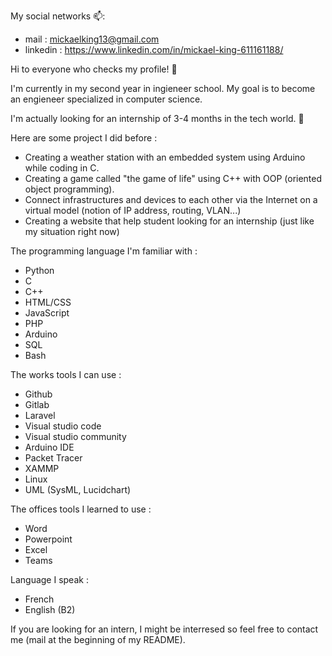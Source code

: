 My social networks 📫:
- mail : mickaelking13@gmail.com
- linkedin : https://www.linkedin.com/in/mickael-king-611161188/


Hi to everyone who checks my profile! 👋

I'm currently in my second year in ingieneer school. My goal is to become an engieneer specialized in computer science. 

I'm actually looking for an internship of 3-4 months in the tech world. 👀

Here are some project I did before :
- Creating a weather station with an embedded system using Arduino while coding in C.
- Creating a game called "the game of life"  using C++ with OOP (oriented object programming).
- Connect infrastructures and devices to each other via the Internet on a virtual model (notion of IP address, routing, VLAN...)
- Creating a website that help student looking for an internship (just like my situation right now)

The programming language I'm familiar with :
- Python
- C
- C++
- HTML/CSS
- JavaScript
- PHP
- Arduino
- SQL
- Bash

The works tools I can use :
- Github
- Gitlab
- Laravel
- Visual studio code
- Visual studio community
- Arduino IDE
- Packet Tracer
- XAMMP
- Linux
- UML (SysML, Lucidchart)

The offices tools I learned to use :
- Word
- Powerpoint
- Excel
- Teams

Language I speak :
- French
- English (B2)

If you are looking for an intern, I might be interresed so feel free to contact me (mail at the beginning of my README).

<!--
- 🌱 I’m currently learning ...
- 💞️ I’m looking to collaborate on ...
- 📫 How to reach me ...
- 😄 Pronouns: ...
- ⚡ Fun fact: ...
-->

<!---
Micka1310/Micka1310 is a ✨ special ✨ repository because its `README.md` (this file) appears on your GitHub profile.
You can click the Preview link to take a look at your changes.
--->
